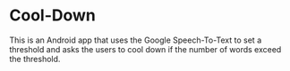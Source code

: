 # Cool-Down
This is an Android app that uses the Google Speech-To-Text to set a threshold and asks the users to cool down if the number of words exceed the threshold.
